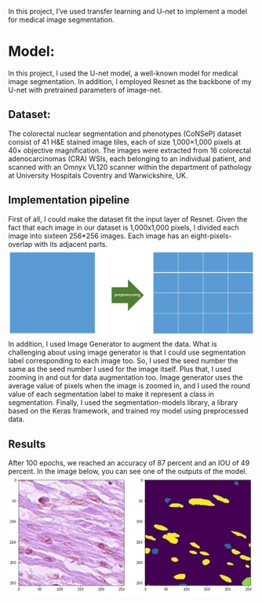 
In this project, I’ve used transfer learning and U-net to implement a model for medical image segmentation.

# Model:
In this project, I used the U-net model, a well-known model for medical image segmentation. In addition, I employed Resnet as the backbone of my U-net with pretrained parameters of image-net.
## Dataset:
The colorectal nuclear segmentation and phenotypes (CoNSeP) dataset consist of 41 H&E stained image tiles, each of size 1,000×1,000 pixels at 40× objective magnification. The images were extracted from 16 colorectal adenocarcinomas (CRA) WSIs, each belonging to an individual patient, and scanned with an Omnyx VL120 scanner within the department of pathology at University Hospitals Coventry and Warwickshire, UK.


## Implementation pipeline

First of all, I could make the dataset fit the input layer of Resnet. Given the fact that each image in our dataset is 1,000x1,000 pixels, I divided each image into sixteen 256*256 images. Each image has an eight-pixels-overlap with its adjacent parts.
  ![alt text](https://github.com/arashasg/The-colorectal-nuclear-segmentation/blob/make_readme/images/Capture.PNG?raw=true)
    In addition, I used Image Generator to augment the data. What is challenging about using image generator is that I could use segmentation label corresponding to each image too. So, I used the seed number the same as the seed number I used for the image itself. Plus that, I used zooming in and out for data augmentation too. Image generator uses the average value of pixels when the image is zoomed in, and I used the round value of each segmentation label to make it represent a class in segmentation.
    Finally, I used the segmentation-models library, a library based on the Keras framework, and trained my model using preprocessed data.
  
  
## Results
After 100 epochs, we reached an accuracy of 87 percent and an IOU of 49 percent. In the image below, you can see one of the outputs of the model.
 ![alt text](https://github.com/arashasg/The-colorectal-nuclear-segmentation/blob/make_readme/images/result.PNG?raw=true)
